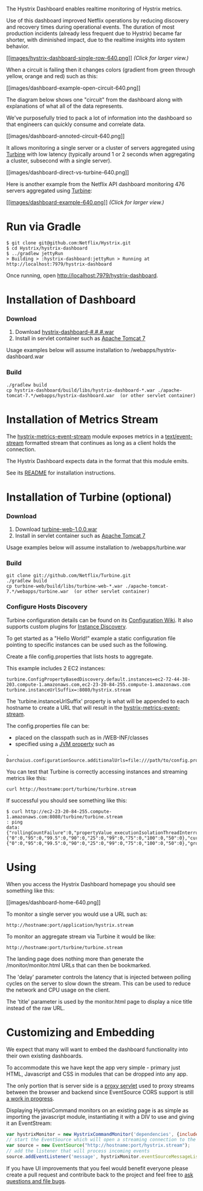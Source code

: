 The Hystrix Dashboard enables realtime monitoring of Hystrix metrics.

Use of this dashboard improved Netflix operations by reducing discovery and recovery times during operational events. The duration of most production incidents (already less frequent due to Hystrix) became far shorter, with diminished impact, due to the realtime insights into system behavior.

<a href="images/hystrix-dashboard-single-row.png">[[images/hystrix-dashboard-single-row-640.png]]</a>
_(Click for larger view.)_

When a circuit is failing then it changes colors (gradient from green through yellow, orange and red) such as this: 

[[images/dashboard-example-open-circuit-640.png]]

The diagram below shows one "circuit" from the dashboard along with explanations of what all of the data represents.

We've purposefully tried to pack a lot of information into the dashboard so that engineers can quickly consume and correlate data.

[[images/dashboard-annoted-circuit-640.png]]

It allows monitoring a single server or a cluster of servers aggregated using <a href="https://github.com/Netflix/Turbine">Turbine</a> with low latency (typically around 1 or 2 seconds when aggregating a cluster, subsecond with a single server).

[[images/dashboard-direct-vs-turbine-640.png]]

Here is another example from the Netflix API dashboard monitoring 476 servers aggregated using <a href="https://github.com/Netflix/Turbine">Turbine</a>:

<a href="images/dashboard-example-1280.png">[[images/dashboard-example-640.png]]</a>
_(Click for larger view.)_

# Run via Gradle

```
$ git clone git@github.com:Netflix/Hystrix.git
$ cd Hystrix/hystrix-dashboard
$ ../gradlew jettyRun
> Building > :hystrix-dashboard:jettyRun > Running at http://localhost:7979/hystrix-dashboard
```

Once running, open <a href="http://localhost:7979/hystrix-dashboard">http://localhost:7979/hystrix-dashboard</a>.

# Installation of Dashboard

### Download

1) Download <a href="http://search.maven.org/#browse%7C1045347652">hystrix-dashboard-#.#.#.war</a>  
2) Install in servlet container such as <a href="http://tomcat.apache.org/download-70.cgi">Apache Tomcat 7</a>

Usage examples below will assume installation to /webapps/hystrix-dashboard.war

### Build

```
./gradlew build
cp hystrix-dashboard/build/libs/hystrix-dashboard-*.war ./apache-tomcat-7.*/webapps/hystrix-dashboard.war  (or other servlet container)
```

# Installation of Metrics Stream

The [hystrix-metrics-event-stream](https://github.com/Netflix/Hystrix/tree/master/hystrix-contrib/hystrix-metrics-event-stream) module exposes metrics in a [text/event-stream](https://developer.mozilla.org/en-US/docs/Server-sent_events/Using_server-sent_events) formatted stream that continues as long as a client holds the connection.

The Hystrix Dashboard expects data in the format that this module emits.

See its [README](Hystrix/tree/master/hystrix-contrib/hystrix-metrics-event-stream) for installation instructions.

# Installation of Turbine (optional)

### Download

1) Download <a href="https://github.com/downloads/Netflix/Turbine/turbine-web-1.0.0.war">turbine-web-1.0.0.war</a>  
2) Install in servlet container such as <a href="http://tomcat.apache.org/download-70.cgi">Apache Tomcat 7</a>

Usage examples below will assume installation to /webapps/turbine.war

### Build

```
git clone git://github.com/Netflix/Turbine.git
./gradlew build
cp turbine-web/build/libs/turbine-web-*.war ./apache-tomcat-7.*/webapps/turbine.war  (or other servlet container)
```

### Configure Hosts Discovery

Turbine configuration details can be found on its [Configuration Wiki](https://github.com/Netflix/Turbine/wiki/Configuration-(1.x)). It also supports custom plugins for [Instance Discovery](https://github.com/Netflix/Turbine/wiki/Plugging-in-your-own-InstanceDiscovery).

To get started as a "Hello World!" example a static configuration file pointing to specific instances can be used such as the following.

Create a file config.properties that lists hosts to aggregate.

This example includes 2 EC2 instances:

```
turbine.ConfigPropertyBasedDiscovery.default.instances=ec2-72-44-38-203.compute-1.amazonaws.com,ec2-23-20-84-255.compute-1.amazonaws.com
turbine.instanceUrlSuffix=:8080/hystrix.stream
```

The 'turbine.instanceUrlSuffix' property is what will be appended to each hostname to create a URL that will result in the [hystrix-metrics-event-stream](Hystrix/tree/master/hystrix-contrib/hystrix-metrics-event-stream).

The config.properties file can be:

- placed on the classpath such as in /WEB-INF/classes
- specified using a [JVM property](https://github.com/Netflix/archaius/wiki/Getting-Started) such as 

```
-Darchaius.configurationSource.additionalUrls=file:///path/to/config.properties
```

You can test that Turbine is correctly accessing instances and streaming metrics like this:

```
curl http://hostname:port/turbine/turbine.stream
```

If successful you should see something like this:

```
$ curl http://ec2-23-20-84-255.compute-1.amazonaws.com:8080/turbine/turbine.stream
: ping
data: {"rollingCountFailure":0,"propertyValue_executionIsolationThreadInterruptOnTimeout":true,"rollingCountTimeout":0,"rollingCountExceptionsThrown":0,"rollingCountFallbackSuccess":0,"errorCount":0,"type":"HystrixCommand","propertyValue_circuitBreakerEnabled":true,"reportingHosts":1,"latencyTotal":{"0":0,"95":0,"99.5":0,"90":0,"25":0,"99":0,"75":0,"100":0,"50":0},"currentConcurrentExecutionCount":0,"rollingCountSemaphoreRejected":0,"rollingCountFallbackRejection":0,"rollingCountShortCircuited":0,"rollingCountResponsesFromCache":0,"propertyValue_circuitBreakerForceClosed":false,"name":"IdentityCookieAuthSwitchProfile","propertyValue_executionIsolationThreadPoolKeyOverride":"null","rollingCountSuccess":0,"propertyValue_requestLogEnabled":true,"requestCount":0,"rollingCountCollapsedRequests":0,"errorPercentage":0,"propertyValue_circuitBreakerSleepWindowInMilliseconds":5000,"latencyTotal_mean":0,"propertyValue_circuitBreakerForceOpen":false,"propertyValue_circuitBreakerRequestVolumeThreshold":20,"propertyValue_circuitBreakerErrorThresholdPercentage":50,"propertyValue_executionIsolationStrategy":"THREAD","rollingCountFallbackFailure":0,"isCircuitBreakerOpen":false,"propertyValue_executionIsolationSemaphoreMaxConcurrentRequests":20,"propertyValue_executionIsolationThreadTimeoutInMilliseconds":1000,"propertyValue_metricsRollingStatisticalWindowInMilliseconds":10000,"propertyValue_fallbackIsolationSemaphoreMaxConcurrentRequests":10,"latencyExecute":{"0":0,"95":0,"99.5":0,"90":0,"25":0,"99":0,"75":0,"100":0,"50":0},"group":"IDENTITY","latencyExecute_mean":0,"propertyValue_requestCacheEnabled":true,"rollingCountThreadPoolRejected":0}
```

# Using

When you access the Hystrix Dashboard homepage you should see something like this:

[[images/dashboard-home-640.png]]

To monitor a single server you would use a URL such as:

```
http://hostname:port/application/hystrix.stream
```

To monitor an aggregate stream via Turbine it would be like:

```
http://hostname:port/turbine/turbine.stream
```

The landing page does nothing more than generate the /monitor/monitor.html URLs that can then be bookmarked.

The 'delay' parameter controls the latency that is injected between polling cycles on the server to slow down the stream. This can be used to reduce the network and CPU usage on the client.

The 'title' parameter is used by the monitor.html page to display a nice title instead of the raw URL.

# Customizing and Embedding

We expect that many will want to embed the dashboard functionality into their own existing dashboards.

To accommodate this we have kept the app very simple - primary just HTML, Javascript and CSS in modules that can be dropped into any app.

The only portion that is server side is a [proxy servlet](https://github.com/Netflix/Hystrix/blob/master/hystrix-dashboard/src/main/java/com/netflix/hystrix/dashboard/stream/ProxyStreamServlet.java) used to proxy streams between the browser and backend since EventSource CORS support is still [a work in progress](https://bugs.webkit.org/show_bug.cgi?id=61862).

Displaying HystrixCommand monitors on an existing page is as simple as importing the javascript module, instantiating it with a DIV to use and giving it an EventStream:

```javascript
var hystrixMonitor = new HystrixCommandMonitor('dependencies', {includeDetailIcon:false});
// start the EventSource which will open a streaming connection to the server
var source = new EventSource("http://hostname:port/hystrix.stream");
// add the listener that will process incoming events
source.addEventListener('message', hystrixMonitor.eventSourceMessageListener, false);
```

If you have UI improvements that you feel would benefit everyone please create a pull request and contribute back to the project and feel free to [ask questions and file bugs](https://github.com/Netflix/Hystrix/issues).